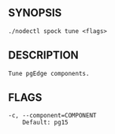 ## SYNOPSIS
    ./nodectl spock tune <flags>
 
## DESCRIPTION
    Tune pgEdge components.
 
## FLAGS
    -c, --component=COMPONENT
        Default: pg15
